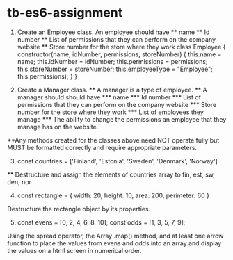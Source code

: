 # tb-es6-assignment


1. Create an Employee class.
An employee should have
** name
** Id number
** List of permissions that they can perform on the company website
** Store number for the store where they work
class Employee {
 constructor(name, idNumber, permissions, storeNumber) {
   this.name = name;
   this.idNumber = idNumber;
   this.permissions = permissions;
   this.storeNumber = storeNumber;
   this.employeeType = "Employee";
   this.permissions);
 }
}


2. Create a Manager class.
** A manager is a type of employee.
** A manager should should have
*** name
*** Id number
*** List of permissions that they can perform on the company website
*** Store number for the store where they work
*** List of employees they manage
*** The ability to change the permissions an employee that they manage has on the website.

**Any methods created for the classes above need NOT operate fully but MUST be formatted correctly and require appropriate parameters.

3. const countries = ['Finland', 'Estonia', 'Sweden', 'Denmark', 'Norway']

** Destructure and assign the elements of countries array to fin, est, sw, den, nor

4. const rectangle = {
 width: 20,
 height: 10,
 area: 200,
 perimeter: 60
}

Destructure the rectangle object by its properties.


5. const evens = [0, 2, 4, 6, 8, 10]; 
const odds = [1, 3, 5, 7, 9]; 

Using the spread operator, the Array .map() method, and at least one arrow function to place the values from evens and odds into an array and display the values on a html screen in numerical order.



